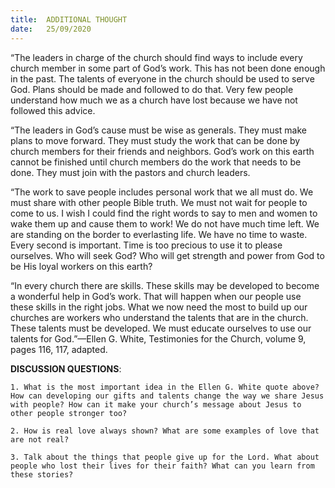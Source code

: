 ```yaml
---
title:  ADDITIONAL THOUGHT
date:   25/09/2020
---
```


“The leaders in charge of the church should find ways to include every church member in some part of God’s work. This has not been done enough in the past. The talents of everyone in the church should be used to serve God. Plans should be made and followed to do that. Very few people understand how much we as a church have lost because we have not followed this advice.

“The leaders in God’s cause must be wise as generals. They must make plans to move forward. They must study the work that can be done by church members for their friends and neighbors. God’s work on this earth cannot be finished until church members do the work that needs to be done. They must join with the pastors and church leaders.

“The work to save people includes personal work that we all must do. We must share with other people Bible truth. We must not wait for people to come to us. I wish I could find the right words to say to men and women to wake them up and cause them to work! We do not have much time left. We are standing on the border to everlasting life. We have no time to waste. Every second is important. Time is too precious to use it to please ourselves. Who will seek God? Who will get strength and power from God to be His loyal workers on this earth?

“In every church there are skills. These skills may be developed to become a wonderful help in God’s work. That will happen when our people use these skills in the right jobs. What we now need the most to build up our churches are workers who understand the talents that are in the church. These talents must be developed. We must educate ourselves to use our talents for God.”—Ellen G. White, Testimonies for the Church, volume 9, pages 116, 117, adapted.

**DISCUSSION QUESTIONS**:

`1. What is the most important idea in the Ellen G. White quote above? How can developing our gifts and talents change the way we share Jesus with people? How can it make your church’s message about Jesus to other people stronger too?`

`2. How is real love always shown? What are some examples of love that are not real?`

`3. Talk about the things that people give up for the Lord. What about people who lost their lives for their faith? What can you learn from these stories?`
